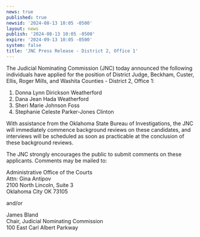 ```yaml
---
news: true
published: true
newsid: '2024-08-13 10:05 -0500'
layout: news
publish: '2024-08-13 10:05 -0500'
expire: '2024-09-13 10:05 -0500'
system: false
title: 'JNC Press Release - District 2, Office 1'
---
```

The Judicial Nominating Commission (JNC) today announced the following individuals have applied for
the position of District Judge, Beckham, Custer, Ellis, Roger Mills, and Washita Counties - District 2,
Office 1:

1. Donna Lynn Dirickson Weatherford
2. Dana Jean Hada Weatherford
3. Sheri Marie Johnson Foss
4. Stephanie Celeste Parker-Jones Clinton

With assistance from the Oklahoma State Bureau of Investigations, the JNC will immediately commence
background reviews on these candidates, and interviews will be scheduled as soon as practicable at the
conclusion of these background reviews.

The JNC strongly encourages the public to submit comments on these applicants. Comments may be
mailed to:

Administrative Office of the Courts  
Attn: Gina Antipov  
2100 North Lincoln, Suite 3  
Oklahoma City OK 73105   

and/or  

James Bland  
Chair, Judicial Nominating Commission  
100 East Carl Albert Parkway  
